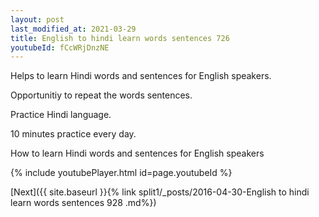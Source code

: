 ```yaml
---
layout: post
last_modified_at: 2021-03-29
title: English to hindi learn words sentences 726 
youtubeId: fCcWRjDnzNE
---
```

 
 
Helps to learn Hindi words and sentences for English speakers.

Opportunitiy to repeat the words sentences. 

Practice Hindi language. 
 
10 minutes practice every day. 
 
How to learn Hindi words and sentences for English speakers 
 
{% include youtubePlayer.html id=page.youtubeId %}
 
 
[Next]({{ site.baseurl }}{% link  split1/_posts/2016-04-30-English to hindi learn words sentences 928 .md%})
 
